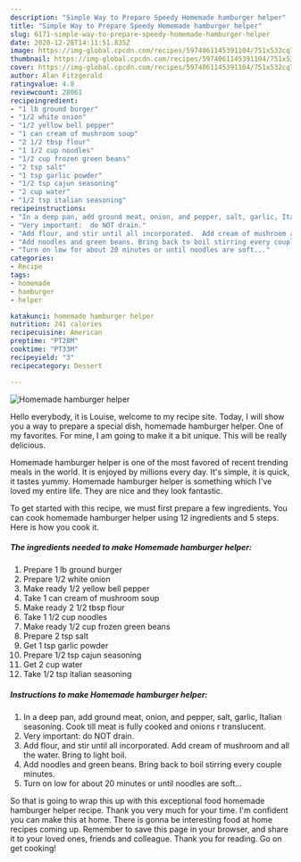 ```yaml
---
description: "Simple Way to Prepare Speedy Homemade hamburger helper"
title: "Simple Way to Prepare Speedy Homemade hamburger helper"
slug: 6171-simple-way-to-prepare-speedy-homemade-hamburger-helper
date: 2020-12-28T14:11:51.835Z
image: https://img-global.cpcdn.com/recipes/5974061145391104/751x532cq70/homemade-hamburger-helper-recipe-main-photo.jpg
thumbnail: https://img-global.cpcdn.com/recipes/5974061145391104/751x532cq70/homemade-hamburger-helper-recipe-main-photo.jpg
cover: https://img-global.cpcdn.com/recipes/5974061145391104/751x532cq70/homemade-hamburger-helper-recipe-main-photo.jpg
author: Alan Fitzgerald
ratingvalue: 4.8
reviewcount: 28061
recipeingredient:
- "1 lb ground burger"
- "1/2 white onion"
- "1/2 yellow bell pepper"
- "1 can cream of mushroom soup"
- "2 1/2 tbsp flour"
- "1 1/2 cup noodles"
- "1/2 cup frozen green beans"
- "2 tsp salt"
- "1 tsp garlic powder"
- "1/2 tsp cajun seasoning"
- "2 cup water"
- "1/2 tsp italian seasoning"
recipeinstructions:
- "In a deep pan, add ground meat, onion, and pepper, salt, garlic, Italian seasoning. Cook till meat is fully cooked and onions r translucent."
- "Very important:  do NOT drain."
- "Add flour, and stir until all incorporated.  Add cream of mushroom and all the water. Bring to light boil."
- "Add noodles and green beans. Bring back to boil stirring every couple minutes."
- "Turn on low for about 20 minutes or until noodles are soft..."
categories:
- Recipe
tags:
- homemade
- hamburger
- helper

katakunci: homemade hamburger helper 
nutrition: 241 calories
recipecuisine: American
preptime: "PT28M"
cooktime: "PT33M"
recipeyield: "3"
recipecategory: Dessert

---
```



![Homemade hamburger helper](https://img-global.cpcdn.com/recipes/5974061145391104/751x532cq70/homemade-hamburger-helper-recipe-main-photo.jpg)

Hello everybody, it is Louise, welcome to my recipe site. Today, I will show you a way to prepare a special dish, homemade hamburger helper. One of my favorites. For mine, I am going to make it a bit unique. This will be really delicious.

Homemade hamburger helper is one of the most favored of recent trending meals in the world. It is enjoyed by millions every day. It's simple, it is quick, it tastes yummy. Homemade hamburger helper is something which I've loved my entire life. They are nice and they look fantastic.




To get started with this recipe, we must first prepare a few ingredients. You can cook homemade hamburger helper using 12 ingredients and 5 steps. Here is how you cook it.

<!--inarticleads1-->

##### The ingredients needed to make Homemade hamburger helper:

1. Prepare 1 lb ground burger
1. Prepare 1/2 white onion
1. Make ready 1/2 yellow bell pepper
1. Take 1 can cream of mushroom soup
1. Make ready 2 1/2 tbsp flour
1. Take 1 1/2 cup noodles
1. Make ready 1/2 cup frozen green beans
1. Prepare 2 tsp salt
1. Get 1 tsp garlic powder
1. Prepare 1/2 tsp cajun seasoning
1. Get 2 cup water
1. Take 1/2 tsp italian seasoning




<!--inarticleads2-->

##### Instructions to make Homemade hamburger helper:

1. In a deep pan, add ground meat, onion, and pepper, salt, garlic, Italian seasoning. Cook till meat is fully cooked and onions r translucent.
1. Very important:  do NOT drain.
1. Add flour, and stir until all incorporated.  Add cream of mushroom and all the water. Bring to light boil.
1. Add noodles and green beans. Bring back to boil stirring every couple minutes.
1. Turn on low for about 20 minutes or until noodles are soft...




So that is going to wrap this up with this exceptional food homemade hamburger helper recipe. Thank you very much for your time. I'm confident you can make this at home. There is gonna be interesting food at home recipes coming up. Remember to save this page in your browser, and share it to your loved ones, friends and colleague. Thank you for reading. Go on get cooking!
